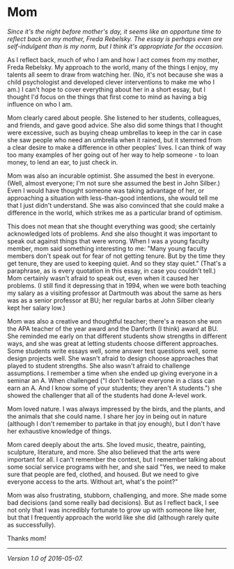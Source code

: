 Mom
===

*Since it's the night before mother's day, it seems like an opportune
time to reflect back on my mother, Freda Rebelsky.  The essay is perhaps
even ore self-indulgent than is my norm, but I think it's appropriate
for the occasion.*

As I reflect back, much of who I am and how I act comes from my mother,
Freda Rebelsky.  My approach to the world, many of the things I enjoy,
my talents all seem to draw from watching her.  (No, it's not because she
was a child psychologist and developed clever interventions to make me
who I am.)  I can't hope to cover everything about her in a short essay,
but I thought I'd focus on the things that first come to mind as having
a big influence on who I am.

Mom clearly cared about people.  She listened to her students,
colleagues, and friends, and gave good advice.  She also did some
things that I thought were excessive, such as buying cheap umbrellas
to keep in the car in case she saw people who need an umbrella when
it rained, but it stemmed from a clear desire to make a difference
in other peoples' lives.  I can think of way too many examples of
her going out of her way to help someone - to loan money, to lend
an ear, to just check in.

Mom was also an incurable optimist.  She assumed the best in everyone.
(Well, almost everyone; I'm not sure she assumed the best in John Silber.)
Even I would have thought someone was taking advantage of her, or approaching
a situation with less-than-good intentions, she would tell me that I just
didn't understand.  She was also convinced that she could make a difference
in the world, which strikes me as a particular brand of optimism.

This does not mean that she thought everything was good; she certainly
acknowledged lots of problems.  And she also thought it was important
to speak out against things that were wrong.  When I was a young faculty
member, mom said something interesting to me: "Many young faculty members
don't speak out for fear of not getting tenure.  But by the time they get
tenure, they are used to keeping quiet.  And so they stay quiet."  (That's
a paraphrase, as is every quotation in this essay, in case you couldn't
tell.)  Mom certainly wasn't afraid to speak out, even when it caused
her problems.  (I still find it depressing that in 1994, when we were
both teaching my salary as a visiting professor at Dartmouth was about
the same as hers was as a senior professor at BU; her regular barbs at
John Silber clearly kept her salary low.)

Mom was also a creative and thoughtful teacher; there's a reason she won the
APA teacher of the year award and the Danforth (I think) award at BU.
She reminded me early on that different students show strengths in
different ways, and she was great at letting students choose different
approaches.  Some students write essays well, some answer test questions
well, some design projects well.  She wasn't afraid to design choose
approaches that played to student strengths.  She also wasn't afraid
to challenge assumptions.  I remember a time when she ended up giving
everyone in a seminar an A.  When challenged ("I don't believe everyone
in a class can earn an A.  And I know some of your students; they aren't
A students.") she showed the challenger that all of the students had
done A-level work.

Mom loved nature.  I was always impressed by the birds, and the plants,
and the animals that she could name.  I share her joy in being out in
nature (although I don't remember to partake in that joy enough), but I
don't have her exhaustive knowledge of things.  

Mom cared deeply about the arts.  She loved music, theatre, painting,
sculpture, literature, and more.  She also believed that the arts were
important for all.  I can't remember the context, but I remember talking
about some social service programs with her, and she said "Yes, we need
to make sure that people are fed, clothed, and housed.  But we need to
give everyone access to the arts.  Without art, what's the point?"

Mom was also frustrating, stubborn, challenging, and more.  She made
some bad decisions (and some really bad decisions).  But as I reflect
back, I see not only that I was incredibly fortunate to grow up with 
someone like her, but that I frequently approach the world like she did 
(although rarely quite as successfully).

Thanks mom!

--- 

*Version 1.0 of 2016-05-07.*
